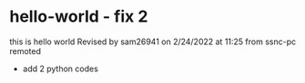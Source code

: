# hello-world - fix 2
this is hello world
Revised by sam26941 on 2/24/2022 at 11:25 from ssnc-pc remoted
- add 2 python codes
